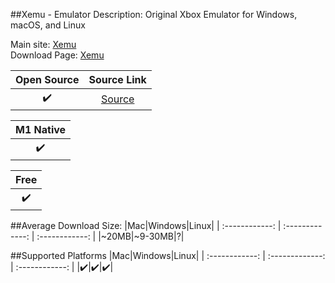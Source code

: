 ##Xemu - Emulator
Description: Original Xbox Emulator for Windows, macOS, and Linux

Main site: [Xemu](https://xemu.app/)
<br>Download Page: [Xemu](https://github.com/mborgerson/xemu/releases)

|Open Source|Source Link|
| :------------: |:------------: |
|✔️|[Source](https://github.com/mborgerson/xemu)|

|M1 Native|
| :------------: |
|✔️|

|Free|
| :------------: |
|✔️|

##Average Download Size: 
|Mac|Windows|Linux|
| :------------: | :-------------: | :------------: |
|~20MB|~9-30MB|?|

##Supported Platforms
|Mac|Windows|Linux|
| :------------: | :-------------: | :------------: |
|✔️|✔️|✔️|


